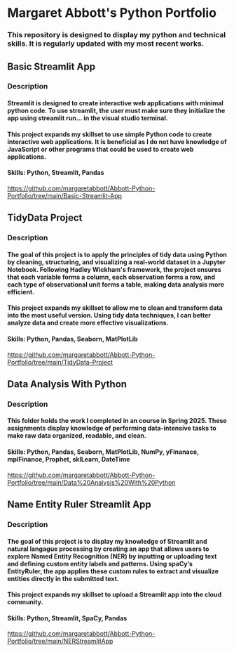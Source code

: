 # Margaret Abbott's Python Portfolio
### This repository is designed to display my python and technical skills. It is regularly updated with my most recent works. 
## Basic Streamlit App 
### Description 
#### Streamlit is designed to create interactive web applications with minimal python code. To use streamlit, the user must make sure they initialize the app using streamlit run... in the visual studio terminal.
#### This project expands my skillset to use simple Python code to create interactive web applications. It is beneficial as I do not have knowledge of JavaScript or other programs that could be used to create web applications.
#### Skills: Python, Streamlit, Pandas
https://github.com/margaretabbott/Abbott-Python-Portfolio/tree/main/Basic-Streamlit-App
## TidyData Project
### Description 
#### The goal of this project is to apply the principles of tidy data using Python by cleaning, structuring, and visualizing a real-world dataset in a Jupyter Notebook. Following Hadley Wickham's framework, the project ensures that each variable forms a column, each observation forms a row, and each type of observational unit forms a table, making data analysis more efficient.
#### This project expands my skillset to allow me to clean and transform data into the most useful version. Using tidy data techniques, I can better analyze data and create more effective visualizations.
#### Skills: Python, Pandas, Seaborn, MatPlotLib 
https://github.com/margaretabbott/Abbott-Python-Portfolio/tree/main/TidyData-Project
## Data Analysis With Python 
### Description 
#### This folder holds the work I completed in an course in Spring 2025. These assignments display knowledge of performing data-intensive tasks to make raw data organized, readable, and clean. 
#### Skills: Python, Pandas, Seaborn, MatPlotLib, NumPy, yFinanace, mplFinance, Prophet, sklLearn, DateTime 
https://github.com/margaretabbott/Abbott-Python-Portfolio/tree/main/Data%20Analysis%20With%20Python
## Name Entity Ruler Streamlit App 
### Description 
#### The goal of this project is to display my knowledge of Streamlit and natural langague processing by creating an app that allows users to explore Named Entity Recognition (NER) by inputting or uploading text and defining custom entity labels and patterns. Using spaCy’s EntityRuler, the app applies these custom rules to extract and visualize entities directly in the submitted text.
#### This project expands my skillset to upload a Streamlit app into the cloud community. 
#### Skills: Python, Streamlit, SpaCy, Pandas
https://github.com/margaretabbott/Abbott-Python-Portfolio/tree/main/NERStreamlitApp
